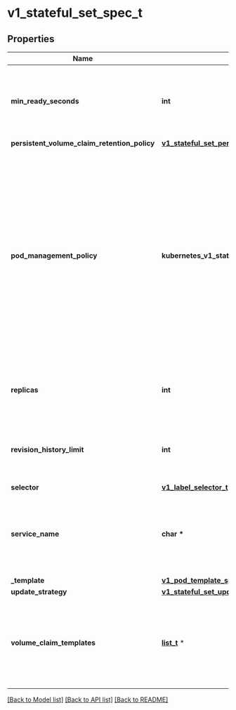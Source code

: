 # v1_stateful_set_spec_t

## Properties
Name | Type | Description | Notes
------------ | ------------- | ------------- | -------------
**min_ready_seconds** | **int** | Minimum number of seconds for which a newly created pod should be ready without any of its container crashing for it to be considered available. Defaults to 0 (pod will be considered available as soon as it is ready) This is an alpha field and requires enabling StatefulSetMinReadySeconds feature gate. | [optional] 
**persistent_volume_claim_retention_policy** | [**v1_stateful_set_persistent_volume_claim_retention_policy_t**](v1_stateful_set_persistent_volume_claim_retention_policy.md) \* |  | [optional] 
**pod_management_policy** | **kubernetes_v1_stateful_set_spec_PODMANAGEMENTPOLICY_e** | podManagementPolicy controls how pods are created during initial scale up, when replacing pods on nodes, or when scaling down. The default policy is &#x60;OrderedReady&#x60;, where pods are created in increasing order (pod-0, then pod-1, etc) and the controller will wait until each pod is ready before continuing. When scaling down, the pods are removed in the opposite order. The alternative policy is &#x60;Parallel&#x60; which will create pods in parallel to match the desired scale without waiting, and on scale down will delete all pods at once.  Possible enum values:  - &#x60;\&quot;OrderedReady\&quot;&#x60; will create pods in strictly increasing order on scale up and strictly decreasing order on scale down, progressing only when the previous pod is ready or terminated. At most one pod will be changed at any time.  - &#x60;\&quot;Parallel\&quot;&#x60; will create and delete pods as soon as the stateful set replica count is changed, and will not wait for pods to be ready or complete termination. | [optional] 
**replicas** | **int** | replicas is the desired number of replicas of the given Template. These are replicas in the sense that they are instantiations of the same Template, but individual replicas also have a consistent identity. If unspecified, defaults to 1. | [optional] 
**revision_history_limit** | **int** | revisionHistoryLimit is the maximum number of revisions that will be maintained in the StatefulSet&#39;s revision history. The revision history consists of all revisions not represented by a currently applied StatefulSetSpec version. The default value is 10. | [optional] 
**selector** | [**v1_label_selector_t**](v1_label_selector.md) \* |  | 
**service_name** | **char \*** | serviceName is the name of the service that governs this StatefulSet. This service must exist before the StatefulSet, and is responsible for the network identity of the set. Pods get DNS/hostnames that follow the pattern: pod-specific-string.serviceName.default.svc.cluster.local where \&quot;pod-specific-string\&quot; is managed by the StatefulSet controller. | 
**_template** | [**v1_pod_template_spec_t**](v1_pod_template_spec.md) \* |  | 
**update_strategy** | [**v1_stateful_set_update_strategy_t**](v1_stateful_set_update_strategy.md) \* |  | [optional] 
**volume_claim_templates** | [**list_t**](v1_persistent_volume_claim.md) \* | volumeClaimTemplates is a list of claims that pods are allowed to reference. The StatefulSet controller is responsible for mapping network identities to claims in a way that maintains the identity of a pod. Every claim in this list must have at least one matching (by name) volumeMount in one container in the template. A claim in this list takes precedence over any volumes in the template, with the same name. | [optional] 

[[Back to Model list]](../README.md#documentation-for-models) [[Back to API list]](../README.md#documentation-for-api-endpoints) [[Back to README]](../README.md)


